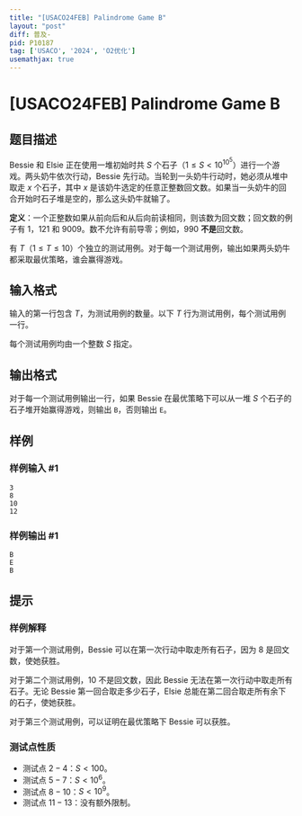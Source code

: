```yaml
---
title: "[USACO24FEB] Palindrome Game B"
layout: "post"
diff: 普及-
pid: P10187
tag: ['USACO', '2024', 'O2优化']
usemathjax: true
---
```


# [USACO24FEB] Palindrome Game B
## 题目描述

Bessie 和 Elsie 正在使用一堆初始时共 $S$ 个石子（$1\le S<10^{10^5}$）进行一个游戏。两头奶牛依次行动，Bessie 先行动。当轮到一头奶牛行动时，她必须从堆中取走 $x$ 个石子，其中 $x$ 是该奶牛选定的任意正整数回文数。如果当一头奶牛的回合开始时石子堆是空的，那么这头奶牛就输了。

**定义**：一个正整数如果从前向后和从后向前读相同，则该数为回文数；回文数的例子有 $1$，$121$ 和 $9009$。数不允许有前导零；例如，$990$ **不是**回文数。

有 $T$（$1\le T\le 10$）个独立的测试用例。对于每一个测试用例，输出如果两头奶牛都采取最优策略，谁会赢得游戏。 
## 输入格式

输入的第一行包含 $T$，为测试用例的数量。以下 $T$ 行为测试用例，每个测试用例一行。

每个测试用例均由一个整数 $S$ 指定。 
## 输出格式

对于每一个测试用例输出一行，如果 Bessie 在最优策略下可以从一堆 $S$ 个石子的石子堆开始赢得游戏，则输出 `B`，否则输出 `E`。
## 样例

### 样例输入 #1
```
3
8
10
12
```
### 样例输出 #1
```
B
E
B
```
## 提示

### 样例解释

对于第一个测试用例，Bessie 可以在第一次行动中取走所有石子，因为 $8$ 是回文数，使她获胜。

对于第二个测试用例，$10$ 不是回文数，因此 Bessie 无法在第一次行动中取走所有石子。无论 Bessie 第一回合取走多少石子，Elsie 总能在第二回合取走所有余下的石子，使她获胜。

对于第三个测试用例，可以证明在最优策略下 Bessie 可以获胜。 

### 测试点性质

- 测试点 $2-4$：$S<100$。
- 测试点 $5-7$：$S<10^6$。
- 测试点 $8-10$：$S<10^9$。
- 测试点 $11-13$：没有额外限制。
